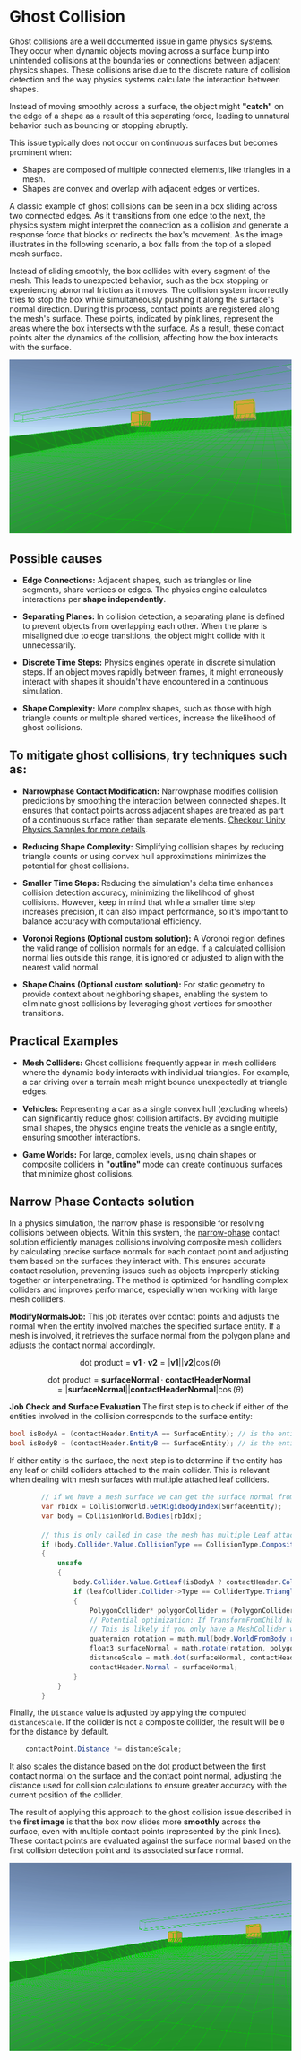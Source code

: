 # Ghost Collision
Ghost collisions are a well documented issue in game physics systems. They occur when dynamic objects moving across a surface bump into unintended collisions at the boundaries or connections between adjacent physics shapes. These collisions arise due to the discrete nature of collision detection and the way physics systems calculate the interaction between shapes.

Instead of moving smoothly across a surface, the object might **"catch"** on the edge of a shape as a result of this separating force, leading to unnatural behavior such as bouncing or stopping abruptly.

This issue typically does not occur on continuous surfaces but becomes prominent when:

- Shapes are composed of multiple connected elements, like triangles in a mesh.
- Shapes are convex and overlap with adjacent edges or vertices.

A classic example of ghost collisions can be seen in a box sliding across two connected edges. As it transitions from one edge to the next, the physics system might interpret the connection as a collision and generate a response force that blocks or redirects the box's movement. As the image illustrates in the following scenario, a box falls from the top of a sloped mesh surface. 

Instead of sliding smoothly, the box collides with every segment of the mesh. This leads to unexpected behavior, such as the box stopping or experiencing abnormal friction as it moves. The collision system incorrectly tries to stop the box while simultaneously pushing it along the surface's normal direction. During this process, contact points are registered along the mesh's surface. These points, indicated by pink lines, represent the areas where the box intersects with the surface. As a result, these contact points alter the dynamics of the collision, affecting how the box interacts with the surface.

![collision_ghost](images/collision-ghost-example.gif)

## Possible causes
- **Edge Connections:** Adjacent shapes, such as triangles or line segments, share vertices or edges. The physics engine calculates interactions per **shape independently**.

- **Separating Planes:** In collision detection, a separating plane is defined to prevent objects from overlapping each other. When the plane is misaligned due to edge transitions, the object might collide with it unnecessarily.

- **Discrete Time Steps:** Physics engines operate in discrete simulation steps. If an object moves rapidly between frames, it might erroneously interact with shapes it shouldn't have encountered in a continuous simulation.

- **Shape Complexity:** More complex shapes, such as those with high triangle counts or multiple shared vertices, increase the likelihood of ghost collisions.

## To mitigate ghost collisions, try techniques such as:

- **Narrowphase Contact Modification:** Narrowphase modifies collision predictions by smoothing the interaction between connected shapes. It ensures that contact points across adjacent shapes are treated as part of a continuous surface rather than separate elements. [Checkout Unity Physics Samples for more details](#narrow-phase-contacts-solution).

- **Reducing Shape Complexity:** Simplifying collision shapes by reducing triangle counts or using convex hull approximations minimizes the potential for ghost collisions.

- **Smaller Time Steps:** Reducing the simulation's delta time enhances collision detection accuracy, minimizing the likelihood of ghost collisions. However, keep in mind that while a smaller time step increases precision, it can also impact performance, so it's important to balance accuracy with computational efficiency.

- **Voronoi Regions (Optional custom solution):** A Voronoi region defines the valid range of collision normals for an edge. If a calculated collision normal lies outside this range, it is ignored or adjusted to align with the nearest valid normal.

- **Shape Chains (Optional custom solution):** For static geometry to provide context about neighboring shapes, enabling the system to eliminate ghost collisions by leveraging ghost vertices for smoother transitions.

## Practical Examples
- **Mesh Colliders:** Ghost collisions frequently appear in mesh colliders where the dynamic body interacts with individual triangles. For example, a car driving over a terrain mesh might bounce unexpectedly at triangle edges.

- **Vehicles:** Representing a car as a single convex hull (excluding wheels) can significantly reduce ghost collision artifacts. By avoiding multiple small shapes, the physics engine treats the vehicle as a single entity, ensuring smoother interactions.

- **Game Worlds:** For large, complex levels, using chain shapes or composite colliders in **"outline"** mode can create continuous surfaces that minimize ghost collisions.

## Narrow Phase Contacts solution

In a physics simulation, the narrow phase is responsible for resolving collisions between objects. Within this system, the [narrow-phase](https://github.com/Unity-Technologies/EntityComponentSystemSamples/blob/master/PhysicsSamples/Assets/9.%20Modify/Scripts/ModifyNarrowphaseContactsBehaviour.cs) contact solution efficiently manages collisions involving composite mesh colliders by calculating precise surface normals for each contact point and adjusting them based on the surfaces they interact with. This ensures accurate contact resolution, preventing issues such as objects improperly sticking together or interpenetrating. The method is optimized for handling complex colliders and improves performance, especially when working with large mesh colliders.

**ModifyNormalsJob:** This job iterates over contact points and adjusts the normal when the entity involved matches the specified surface entity. If a mesh is involved, it retrieves the surface normal from the polygon plane and adjusts the contact normal accordingly.

$$
\text{dot product} = \mathbf{v1} \cdot \mathbf{v2} = |\mathbf{v1}| |\mathbf{v2}| \cos(\theta)
$$

$$
\text{dot product} = \mathbf{surface Normal} \cdot \mathbf{contactHeader Normal} = |\mathbf{surface Normal}| |\mathbf{contactHeader Normal}| \cos(\theta)
$$


**Job Check and Surface Evaluation**
The first step is to check if either of the entities involved in the collision corresponds to the surface entity:

```csharp
bool isBodyA = (contactHeader.EntityA == SurfaceEntity); // is the entity A the surface? 
bool isBodyB = (contactHeader.EntityB == SurfaceEntity); // is the entity B the surface? 
```

If either entity is the surface, the next step is to determine if the entity has any leaf or child colliders attached to the main collider. This is relevant when dealing with mesh surfaces with multiple attached leaf colliders.

```csharp
        // if we have a mesh surface we can get the surface normal from the plane of the polygon
        var rbIdx = CollisionWorld.GetRigidBodyIndex(SurfaceEntity);
        var body = CollisionWorld.Bodies[rbIdx];

        // this is only called in case the mesh has multiple Leaf attached to the main Coillider
        if (body.Collider.Value.CollisionType == CollisionType.Composite)
        {
            unsafe
            {
                body.Collider.Value.GetLeaf(isBodyA ? contactHeader.ColliderKeyA : contactHeader.ColliderKeyB, out ChildCollider leafCollider);
                if (leafCollider.Collider->Type == ColliderType.Triangle || leafCollider.Collider->Type == ColliderType.Quad)
                {
                    PolygonCollider* polygonCollider = (PolygonCollider*)leafCollider.Collider;
                    // Potential optimization: If TransformFromChild has no rotation just use body.WorldFromBody.rot
                    // This is likely if you only have a MeshCollider with no hierarchy.
                    quaternion rotation = math.mul(body.WorldFromBody.rot, leafCollider.TransformFromChild.rot);
                    float3 surfaceNormal = math.rotate(rotation, polygonCollider->Planes[0].Normal);
                    distanceScale = math.dot(surfaceNormal, contactHeader.Normal);
                    contactHeader.Normal = surfaceNormal;
                }
            }
        }
```
Finally, the `Distance` value is adjusted by applying the computed `distanceScale`. If the collider is not a composite collider, the result will be `0` for the distance by default.

```csharp
    contactPoint.Distance *= distanceScale;
```

It also scales the distance based on the dot product between the first contact normal on the surface and the contact point normal, adjusting the distance used for collision calculations to ensure greater accuracy with the current position of the collider.

The result of applying this approach to the ghost collision issue described in the **first image** is that the box now slides more **smoothly** across the surface, even with multiple contact points (represented by the pink lines). These contact points are evaluated against the surface normal based on the first collision detection point and its associated surface normal.

![narrow_phase](images/narrow-phase-example.gif)